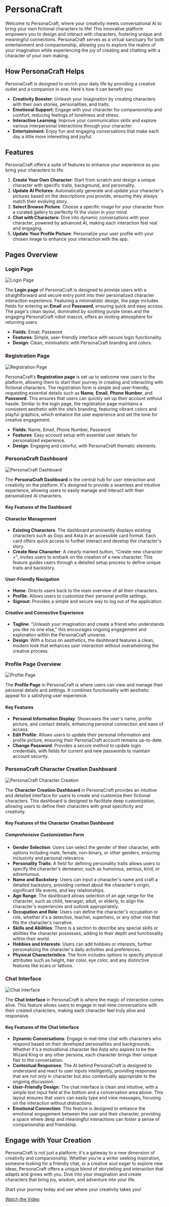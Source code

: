 # PersonaCraft

Welcome to PersonaCraft, where your creativity meets conversational AI to bring your own fictional characters to life! This innovative platform empowers you to design and interact with characters, fostering unique and meaningful connections. PersonaCraft serves as a virtual sanctuary for both entertainment and companionship, allowing you to explore the realms of your imagination while experiencing the joy of creating and chatting with a character of your own making.

## How PersonaCraft Helps

PersonaCraft is designed to enrich your daily life by providing a creative outlet and a companion in one. Here's how it can benefit you:

- **Creativity Booster**: Unleash your imagination by creating characters with their own stories, personalities, and traits.
- **Emotional Support**: Engage with your character for companionship and comfort, reducing feelings of loneliness and stress.
- **Interactive Learning**: Improve your communication skills and explore various interpersonal interactions through your character.
- **Entertainment**: Enjoy fun and engaging conversations that make each day a little more interesting and joyful.

## Features

PersonaCraft offers a suite of features to enhance your experience as you bring your characters to life:

1. **Create Your Own Character**: Start from scratch and design a unique character with specific traits, background, and personality.
2. **Update AI Pictures**: Automatically generate and update your character's pictures based on the descriptions you provide, ensuring they always match their evolving story.
3. **Select Browse Picture**: Choose a specific image for your character from a curated gallery to perfectly fit the vision in your mind.
4. **Chat with Characters**: Dive into dynamic conversations with your character, powered by advanced AI, making each interaction feel real and engaging.
5. **Update Your Profile Picture**: Personalize your user profile with your chosen image to enhance your interaction with the app.

## Pages Overview

### Login Page

![Login Page](images/LoginPage.png)

The **Login page** of PersonaCraft is designed to provide users with a straightforward and secure entry point into their personalized character interaction experience. Featuring a minimalistic design, the page includes fields for entering an **Email** and **Password**, ensuring quick and easy access. The page's clean layout, dominated by soothing purple tones and the engaging PersonaCraft robot mascot, offers an inviting atmosphere for returning users.

- **Fields**: Email, Password
- **Features**: Simple, user-friendly interface with secure login functionality.
- **Design**: Clean, minimalistic with PersonaCraft branding and colors.

### Registration Page

![Registration Page](images/SignupPage.png)

PersonaCraft’s **Registration page** is set up to welcome new users to the platform, allowing them to start their journey in creating and interacting with fictional characters. The registration form is simple and user-friendly, requesting essential details such as **Name**, **Email**, **Phone Number**, and **Password**. This ensures that users can quickly set up their account without hassle. Similar to the login page, the registration page maintains a consistent aesthetic with the site’s branding, featuring vibrant colors and playful graphics, which enhance the user experience and set the tone for creative engagement.

- **Fields**: Name, Email, Phone Number, Password
- **Features**: Easy account setup with essential user details for personalized experience.
- **Design**: Engaging and colorful, with PersonaCraft thematic elements.

### PersonaCraft Dashboard

![PersonaCraft Dashboard](images/Dashboard.png)

The **PersonaCraft Dashboard** is the central hub for user interaction and creativity on the platform. It's designed to provide a seamless and intuitive experience, allowing users to easily manage and interact with their personalized AI characters.

#### Key Features of the Dashboard

#### Character Management

- **Existing Characters**: The dashboard prominently displays existing characters such as Gojo and Asta in an accessible card format. Each card offers quick access to further interact and develop the character's story.
- **Create New Character**: A clearly marked button, "Create new character +", invites users to embark on the creation of a new character. This feature guides users through a detailed setup process to define unique traits and backstory.

#### User-Friendly Navigation

- **Home**: Directs users back to the main overview of all their characters.
- **Profile**: Allows users to customize their personal profile settings.
- **Signout**: Provides a simple and secure way to log out of the application.

#### Creative and Connective Experience

- **Tagline**: "Unleash your imagination and create a friend who understands you like no one else," this encourages ongoing engagement and exploration within the PersonaCraft universe.
- **Design**: With a focus on aesthetics, the dashboard features a clean, modern look that enhances user interaction without overwhelming the creative process.

### Profile Page Overview

![Profile Page](images/ProfilePage.png)

The **Profile Page** in PersonaCraft is where users can view and manage their personal details and settings. It combines functionality with aesthetic appeal for a satisfying user experience.

#### Key Features

- **Personal Information Display**: Showcases the user's name, profile picture, and contact details, enhancing personal connection and ease of access.
- **Edit Profile**: Allows users to update their personal information and profile picture, ensuring their PersonaCraft account remains up-to-date.
- **Change Password**: Provides a secure method to update login credentials, with fields for current and new passwords to maintain account security.

### PersonaCraft Character Creation Dashboard

![PersonaCraft Character Creation ](images/CharacterDashboard.png)

The **Character Creation Dashboard** in PersonaCraft provides an intuitive and detailed interface for users to create and customize their fictional characters. This dashboard is designed to facilitate deep customization, allowing users to define their characters with great specificity and creativity.

#### Key Features of the Character Creation Dashboard

##### Comprehensive Customization Form

- **Gender Selection**: Users can select the gender of their character, with options including male, female, non-binary, or other genders, ensuring inclusivity and personal relevance.
- **Personality Traits**: A field for defining personality traits allows users to specify the character's demeanor, such as humorous, serious, kind, or adventurous.
- **Name and Backstory**: Users can input a character's name and craft a detailed backstory, providing context about the character's origin, significant life events, and key relationships.
- **Age Range**: The dashboard allows selection of an age range for the character, such as child, teenager, adult, or elderly, to align the character's experiences and outlook appropriately.
- **Occupation and Role**: Users can define the character's occupation or role, whether it's a detective, teacher, superhero, or any other role that fits the character's narrative.
- **Skills and Abilities**: There is a section to describe any special skills or abilities the character possesses, adding to their depth and functionality within their world.
- **Hobbies and Interests**: Users can add hobbies or interests, further personalizing the character's daily activities and preferences.
- **Physical Characteristics**: The form includes options to specify physical attributes such as height, hair color, eye color, and any distinctive features like scars or tattoos.

### Chat Interface

![Chat Interface](images/ChatBoard.png)

The **Chat Interface** in PersonaCraft is where the magic of interaction comes alive. This feature allows users to engage in real-time conversations with their created characters, making each character feel truly alive and responsive.

#### Key Features of the Chat Interface

- **Dynamic Conversations**: Engage in real-time chat with characters who respond based on their developed personalities and backgrounds. Whether it's a motivational character like Asta who aspires to be the Wizard King or any other persona, each character brings their unique flair to the conversation.
- **Contextual Responses**: The AI behind PersonaCraft is designed to understand and react to user inputs intelligently, providing responses that are not only in character but also contextually appropriate to the ongoing discussion.
- **User-Friendly Design**: The chat interface is clean and intuitive, with a simple text input field at the bottom and a conversation area above. This layout ensures that users can easily type and view messages, focusing on the interaction without distractions.
- **Emotional Connection**: This feature is designed to enhance the emotional engagement between the user and their character, providing a space where deep and meaningful interactions can foster a sense of companionship and friendship.

## Engage with Your Creation

PersonaCraft is not just a platform; it's a gateway to a new dimension of creativity and companionship. Whether you're a writer seeking inspiration, someone looking for a friendly chat, or a creative soul eager to explore new ideas, PersonaCraft offers a unique blend of storytelling and interaction that adapts and grows with you. Dive into your imagination and create characters that bring joy, wisdom, and adventure into your life.

Start your journey today and see where your creativity takes you!

[Watch the Video](https://www.youtube.com/watch?v=4wmEje7k_l0&t=47s)
